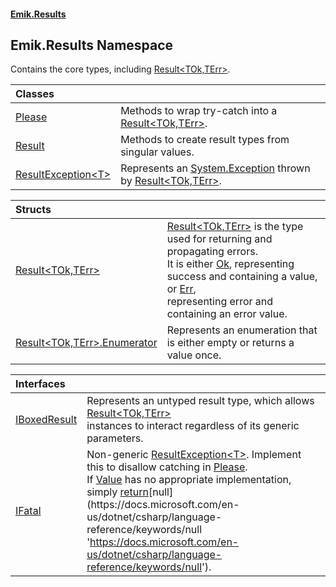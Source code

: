#### [Emik.Results](index.md 'index')

## Emik.Results Namespace

Contains the core types, including [Result&lt;TOk,TErr&gt;](Result{TOk,TErr}.md 'Emik.Results.Result<TOk,TErr>').

| Classes | |
| :--- | :--- |
| [Please](Please.md 'Emik.Results.Please') | Methods to wrap try-catch into a [Result&lt;TOk,TErr&gt;](Result{TOk,TErr}.md 'Emik.Results.Result<TOk,TErr>'). |
| [Result](Result.md 'Emik.Results.Result') | Methods to create result types from singular values. |
| [ResultException&lt;T&gt;](ResultException{T}.md 'Emik.Results.ResultException<T>') | Represents an [System.Exception](https://docs.microsoft.com/en-us/dotnet/api/System.Exception 'System.Exception') thrown by [Result&lt;TOk,TErr&gt;](Result{TOk,TErr}.md 'Emik.Results.Result<TOk,TErr>'). |

| Structs | |
| :--- | :--- |
| [Result&lt;TOk,TErr&gt;](Result{TOk,TErr}.md 'Emik.Results.Result<TOk,TErr>') | [Result&lt;TOk,TErr&gt;](Result{TOk,TErr}.md 'Emik.Results.Result<TOk,TErr>') is the type used for returning and propagating errors.<br/>            It is either [Ok](Result{TOk,TErr}.Ok.md 'Emik.Results.Result<TOk,TErr>.Ok'), representing success and containing a value, or [Err](Result{TOk,TErr}.Err.md 'Emik.Results.Result<TOk,TErr>.Err'),<br/>            representing error and containing an error value. |
| [Result&lt;TOk,TErr&gt;.Enumerator](Result{TOk,TErr}.Enumerator{TOk,TErr}.md 'Emik.Results.Result<TOk,TErr>.Enumerator') | Represents an enumeration that is either empty or returns a value once. |

| Interfaces | |
| :--- | :--- |
| [IBoxedResult](IBoxedResult.md 'Emik.Results.IBoxedResult') | Represents an untyped result type, which allows [Result&lt;TOk,TErr&gt;](Result{TOk,TErr}.md 'Emik.Results.Result<TOk,TErr>')<br/>instances to interact regardless of its generic parameters. |
| [IFatal](IFatal.md 'Emik.Results.IFatal') | Non-generic [ResultException&lt;T&gt;](ResultException{T}.md 'Emik.Results.ResultException<T>'). Implement this to disallow catching in [Please](Please.md 'Emik.Results.Please').<br/>If [Value](IFatal.Value.md 'Emik.Results.IFatal.Value') has no appropriate implementation, simply [return](https://docs.microsoft.com/en-us/dotnet/csharp/language-reference/keywords/return 'https://docs.microsoft.com/en-us/dotnet/csharp/language-reference/keywords/return')[null](https://docs.microsoft.com/en-us/dotnet/csharp/language-reference/keywords/null 'https://docs.microsoft.com/en-us/dotnet/csharp/language-reference/keywords/null'). |
